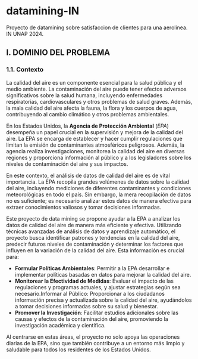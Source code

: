# datamining-IN

Proyecto de datamining sobre satisfaccion de clientes para una aerolinea. IN UNAP 2024.

## I. DOMINIO DEL PROBLEMA

### 1.1. Contexto

La calidad del aire es un componente esencial para la salud pública y el medio ambiente. La contaminación del aire puede tener efectos adversos significativos sobre la salud humana, incluyendo enfermedades respiratorias, cardiovasculares y otros problemas de salud graves. Además, la mala calidad del aire afecta la fauna, la flora y los cuerpos de agua, contribuyendo al cambio climático y otros problemas ambientales.

En los Estados Unidos, la **Agencia de Protección Ambiental** (*EPA*) desempeña un papel crucial en la supervisión y mejora de la calidad del aire. La EPA se encarga de establecer y hacer cumplir regulaciones que limitan la emisión de contaminantes atmosféricos peligrosos. Además, la agencia realiza investigaciones, monitorea la calidad del aire en diversas regiones y proporciona información al público y a los legisladores sobre los niveles de contaminación del aire y sus impactos.

En este contexto, el análisis de datos de calidad del aire es de vital importancia. La EPA recopila grandes volúmenes de datos sobre la calidad del aire, incluyendo mediciones de diferentes contaminantes y condiciones meteorológicas en todo el país. Sin embargo, la mera recopilación de datos no es suficiente; es necesario analizar estos datos de manera efectiva para extraer conocimientos valiosos y tomar decisiones informadas.

Este proyecto de data mining se propone ayudar a la EPA a analizar los datos de calidad del aire de manera más eficiente y efectiva. Utilizando técnicas avanzadas de análisis de datos y aprendizaje automático, el proyecto busca identificar patrones y tendencias en la calidad del aire, predecir futuros niveles de contaminación y determinar los factores que influyen en la variación de la calidad del aire. Esta información es crucial para:

- **Formular Políticas Ambientales**: Permitir a la EPA desarrollar e implementar políticas basadas en datos para mejorar la calidad del aire.
- **Monitorear la Efectividad de Medidas**: Evaluar el impacto de las regulaciones y programas actuales, y ajustar estrategias según sea necesario.Informar al Público: Proporcionar a los ciudadanos información precisa y actualizada sobre la calidad del aire, ayudándolos a tomar decisiones informadas sobre su salud y bienestar.
- **Promover la Investigación**: Facilitar estudios adicionales sobre las causas y efectos de la contaminación del aire, promoviendo la investigación académica y científica.

Al centrarse en estas áreas, el proyecto no solo apoya las operaciones diarias de la EPA, sino que también contribuye a un entorno más limpio y saludable para todos los residentes de los Estados Unidos.
